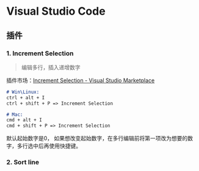# Visual Studio Code

## 插件

### 1. Increment Selection

>  编辑多行，插入递增数字

插件市场：[Increment Selection - Visual Studio Marketplace](https://marketplace.visualstudio.com/items?itemName=albymor.increment-selection)

```markdown
# Win\Linux:
ctrl + alt + I
ctrl + shift + P => Increment Selection

# Mac:
cmd + alt + I
cmd + shift + P => Increment Selection
```

默认起始数字是0， 如果想改变起始数字，在多行编辑前将第一项改为想要的数字，多行选中后再使用快捷键。



### 2. Sort line



